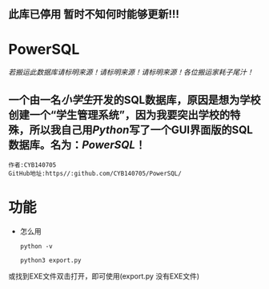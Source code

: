 ## 此库已停用 暂时不知何时能够更新!!! ##



# PowerSQL

_若搬运此数据库请标明来源！请标明来源！请标明来源！*各位搬运家耗子尾汁！*_

##  一个由一名*小学生*开发的SQL数据库，原因是想为学校创建一个“学生管理系统”，因为我要突出学校的特殊，所以我自己用*Python*写了一个GUI界面版的SQL数据库。名为：_PowerSQL_！

```
作者:CYB140705
GitHub地址:https//:github.com/CYB140705/PowerSQL/
```


# 功能

- 怎么用
  ```
  python -v
  ```

  ```
  python3 export.py
  ```

或找到EXE文件双击打开，即可使用(export.py 没有EXE文件)
